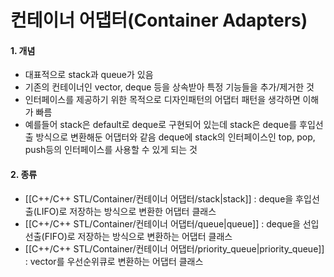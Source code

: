 # 컨테이너 어댑터(Container Adapters)

#### 1. 개념
- 대표적으로 stack과 queue가 있음
- 기존의 컨테이너인 vector, deque 등을 상속받아 특정 기능들을 추가/제거한 것
- 인터페이스를 제공하기 위한 목적으로 디자인패턴의 어댑터 패턴을 생각하면 이해가 빠름
- 예를들어 stack은 default로 deque로 구현되어 있는데 stack은 deque를 후입선출 방식으로 변환해둔 어댑터와 같음
	deque에 stack의 인터페이스인 top, pop, push등의 인터페이스를 사용할 수 있게 되는 것	

#### 2. 종류
- [[C++/C++ STL/Container/컨테이너 어댑터/stack|stack]] : deque을 후입선출(LIFO)로 저장하는 방식으로 변환한 어댑터 클래스
- [[C++/C++ STL/Container/컨테이너 어댑터/queue|queue]] : deque을 선입선출(FIFO)로 저장하는 방식으로 변환하는 어댑터 클래스
- [[C++/C++ STL/Container/컨테이너 어댑터/priority_queue|priority_queue]] : vector를 우선순위큐로 변환하는 어댑터 클래스